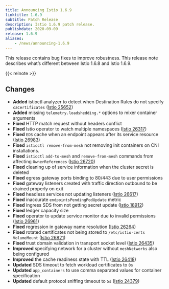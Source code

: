 ```yaml
---
title: Announcing Istio 1.6.9
linktitle: 1.6.9
subtitle: Patch Release
description: Istio 1.6.9 patch release.
publishdate: 2020-09-09
release: 1.6.9
aliases:
    - /news/announcing-1.6.9
---
```


This release contains bug fixes to improve robustness. This release note describes
what’s different between Istio 1.6.8 and Istio 1.6.9.

{{< relnote >}}

## Changes

- **Added** istioctl analyzer to detect when Destination Rules do not specify `caCertificates` ([Istio 25652](https://github.com/istio/istio/issues/25652))
- **Added** missing `telemetry.loadshedding.*` options to mixer container arguments
- **Fixed** HTTP match request without headers conflict
- **Fixed** Istio operator to watch multiple namespaces ([Istio 26317](https://github.com/istio/istio/issues/26317))
- **Fixed** `EDS` cache when an endpoint appears after its service resource ([Istio 26983](https://github.com/istio/istio/issues/26983))
- **Fixed** `istioctl remove-from-mesh` not removing init containers on CNI installations.
- **Fixed** `istioctl` `add-to-mesh` and `remove-from-mesh` commands from affecting `OwnerReferences` ([Istio 26720](https://github.com/istio/istio/issues/26720))
- **Fixed** cleaning up of service information when the cluster secret is deleted
- **Fixed** egress gateway ports binding to 80/443 due to user permissions
- **Fixed** gateway listeners created with traffic direction outbound to be drained properly on exit
- **Fixed** headless services not updating listeners ([Istio 26617](https://github.com/istio/istio/issues/26617))
- **Fixed** inaccurate `endpointsPendingPodUpdate` metric
- **Fixed** ingress SDS from not getting secret update ([Istio 18912](https://github.com/istio/istio/issues/18912))
- **Fixed** ledger capacity size
- **Fixed** operator to update service monitor due to invalid permissions ([Istio 26961](https://github.com/istio/istio/issues/26961))
- **Fixed** regression in gateway name resolution ([Istio 26264](https://github.com/istio/istio/issues/26264))
- **Fixed** rotated certificates not being stored to `/etc/istio-certs` `VolumeMount` ([Istio 26821](https://github.com/istio/istio/issues/26821))
- **Fixed** trust domain validation in transport socket level ([Istio 26435](https://github.com/istio/istio/issues/26435))
- **Improved** specifying network for a cluster without `meshNetworks` also being configured
- **Improved** the cache readiness state with TTL ([Istio 26418](https://github.com/istio/istio/issues/26418))
- **Updated** SDS timeout to fetch workload certificates to `0s`
- **Updated** `app_containers` to use comma separated values for container specification
- **Updated** default protocol sniffing timeout to `5s` ([Istio 24379](https://github.com/istio/istio/issues/24379))
